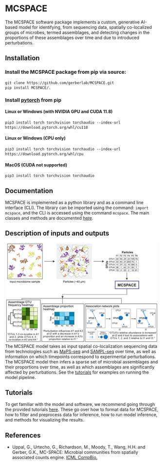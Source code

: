 # MCSPACE

The MCSPACE software package implements a custom, generative AI-based model for identifying, from sequencing data, spatially co-localized groups of microbes, termed assemblages, and detecting changes in the proportions of these assemblages over time and due to introduced perturbations.

## Installation
### Install the MCSPACE package from pip via source:
```
git clone https://github.com/gerberlab/MCSPACE.git
pip install MCSPACE/.
```

### Install [pytorch](https://pytorch.org/) from pip

#### Linux or Windows (with NVIDIA GPU and CUDA 11.8)
```
pip3 install torch torchvision torchaudio --index-url https://download.pytorch.org/whl/cu118
```

#### Linux or Windows (CPU only)
```
pip3 install torch torchvision torchaudio --index-url https://download.pytorch.org/whl/cpu
```

#### MacOS (CUDA not supported)
```
pip3 install torch torchvision torchaudio
```

## Documentation
MCSPACE is implemented as a python library and as a command line interface (CLI). The library can be imported using the command: `import mcspace`, and the CLI is accessed using the command `mcspace`. The main classes and methods are documented [here](./mcspace/docs/README.md).


## Description of inputs and outputs
![alt text](./media/mcspace_pipeline_github.png)
The MCSPACE model takes as input spatial co-localization sequencing data from technologies such as [MaPS-seq](https://pubmed.ncbi.nlm.nih.gov/31332325/) and [SAMPL-seq](https://pubmed.ncbi.nlm.nih.gov/39416120/) over time, as well as information on which timepoints correspond to experimental perturbations. The MCSPACE model then infers a sparse set of microbial assemblages and their proportions over time, as well as which assemblages are significantly affected by perturbations. See the [tutorials](./mcspace/tutorials/README.md) for examples on running the model pipeline.


## Tutorials
To get familiar with the model and software, we recommend going through the provided tutorials [here](./mcspace/tutorials/). These go over how to format data for MCSPACE, how to filter and preprocess data for inference, how to run model inference, and methods for visualizing the results.

## References

- Uppal, G., Urtecho, G., Richardson, M., Moody, T., Wang, H.H. and Gerber, G.K., MC-SPACE: Microbial communities from spatially associated counts engine. [ICML CompBio.](https://icml-compbio.github.io/2023/papers/WCBICML2023_paper48.pdf)
